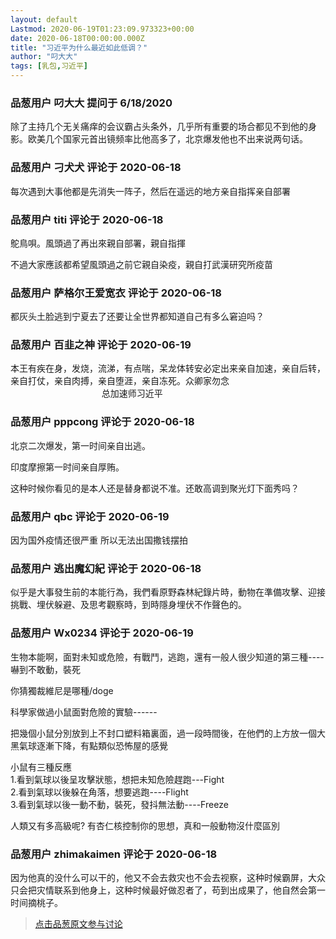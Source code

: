 ```yaml
---
layout: default
Lastmod: 2020-06-19T01:23:09.973323+00:00
date: 2020-06-18T00:00:00.000Z
title: "习近平为什么最近如此低调？"
author: "叼大大"
tags: [乳包,习近平]
---
```



### 品葱用户 **叼大大** 提问于 6/18/2020
    
除了主持几个无关痛痒的会议霸占头条外，几乎所有重要的场合都见不到他的身影。欧美几个国家元首出镜频率比他高多了，北京爆发他也不出来说两句话。
    
                

### 品葱用户 **刁犬犬** 评论于 2020-06-18
        
每次遇到大事他都是先消失一阵子，然后在遥远的地方亲自指挥亲自部署
        
                

### 品葱用户 **titi** 评论于 2020-06-18
        
鴕鳥唄。風頭過了再出來親自部署，親自指揮  
  
不過大家應該都希望風頭過之前它親自染疫，親自打武漢研究所疫苗
        
                

### 品葱用户 **萨格尔王爱宽衣** 评论于 2020-06-18
        
都灰头土脸逃到宁夏去了还要让全世界都知道自己有多么窘迫吗？
        
                

### 品葱用户 **百韭之神** 评论于 2020-06-19
        
本王有疾在身，发烧，流涕，有点喘，呆龙体转安必定出来亲自加速，亲自后转，亲自打仗，亲自肉搏，亲自堕涯，亲自冻死。众卿家勿念   
                                     总加速师习近平
        
                

### 品葱用户 **pppcong** 评论于 2020-06-18
        
北京二次爆发，第一时间亲自出逃。  
  
印度摩擦第一时间亲自厚贿。  
  
  
这种时候你看见的是本人还是替身都说不准。还敢高调到聚光灯下面秀吗？
        
                

### 品葱用户 **qbc** 评论于 2020-06-19
        
因为国外疫情还很严重 所以无法出国撒钱摆拍
        
                

### 品葱用户 **逃出魔幻紀** 评论于 2020-06-18
        
似乎是大事發生前的本能行為，我們看原野森林紀錄片時，動物在準備攻擊、迎接挑戰、埋伏躲避、及思考觀察時，到時隱身埋伏不作聲色的。
        
                

### 品葱用户 **Wx0234** 评论于 2020-06-19
        
生物本能啊，面對未知或危險，有戰鬥，逃跑，還有一般人很少知道的第三種----嚇到不敢動，裝死  
  
你猜獨裁維尼是哪種/doge  
  
科學家做過小鼠面對危險的實驗------  
  
把幾個小鼠分別放到上不封口塑料箱裏面，過一段時間後，在他們的上方放一個大黑氣球逐漸下降，有點類似恐怖屋的感覺  
  
小鼠有三種反應  
1.看到氣球以後呈攻擊狀態，想把未知危險趕跑---Fight  
2.看到氣球以後躲在角落，想要逃跑----Flight  
3.看到氣球以後一動不動，裝死，發抖無法動----Freeze  
  
人類又有多高級呢? 有杏仁核控制你的思想，真和一般動物沒什麼區別
        
                

### 品葱用户 **zhimakaimen** 评论于 2020-06-18
        
因为他真的没什么可以干的，他又不会去救灾也不会去视察，这种时候霸屏，大众只会把灾情联系到他身上，这种时候最好做忍者了，苟到出成果了，他自然会第一时间摘桃子。
        
                





> [点击品葱原文参与讨论](https://pincong.rocks/question/27430)


